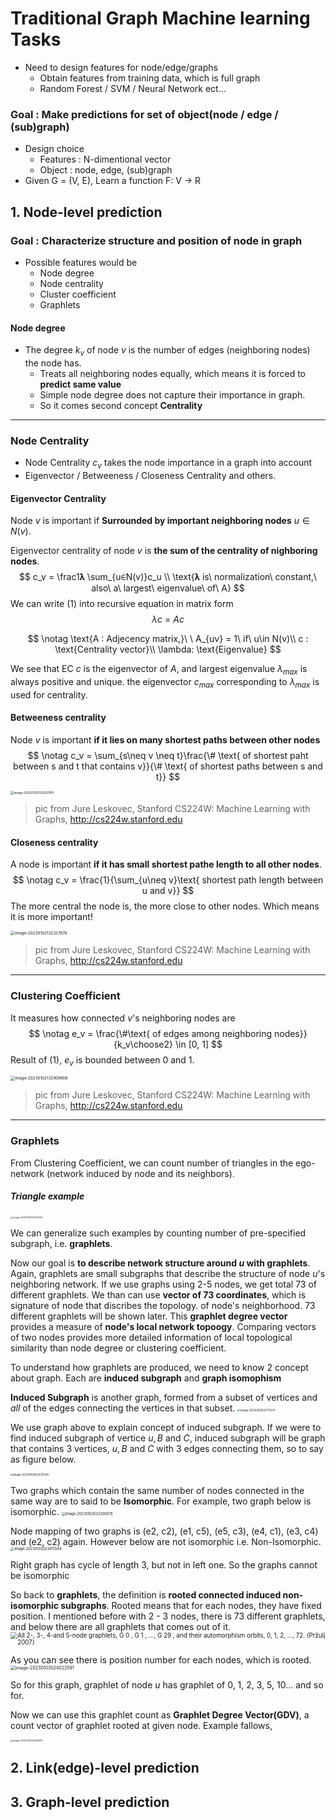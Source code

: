 # Traditional Graph Machine learning Tasks

* Need to design features for node/edge/graphs
  * Obtain features from training data, which is full graph
  * Random Forest / SVM / Neural Network ect...



### Goal : Make predictions for set of object(node / edge / (sub)graph)

* Design choice
  * Features : N-dimentional vector
  * Object : node, edge, (sub)graph
* Given G = (V, E),
  Learn a function F: V → R



## 1. Node-level prediction

### Goal : Characterize structure and position of node in graph

* Possible features would be
  * Node degree
  * Node centrality
  * Cluster coefficient
  * Graphlets

#### Node degree

* The degree $k_v$ of node $v$ is the number of edges (neighboring nodes) the node has.
  * Treats all neighboring nodes equally, which means it is forced to **predict same value**
  * Simple node degree does not capture their importance in graph.
  * So it comes second concept **Centrality**

--------

### Node Centrality

* Node Centrality $c_v$ takes the node importance in a graph into account
* Eigenvector / Betweeness / Closeness Centrality and others.



#### Eigenvector Centrality

Node $v$ is important if **Surrounded by important neighboring nodes** $u ∈ N(v)$.

Eigenvector centrality of node $v$ is **the sum of the centrality of nighboring nodes**.
$$
c_v = \frac1𝛌 \sum_{u∈N(v)}c_u
\\
\text{𝛌 is\ normalization\ constant,\ also\ a\ largest\ eigenvalue\ of\ A}
$$
We can write (1) into recursive equation in matrix form
$$
\lambda c\ =\ Ac \label{eq1}
$$

$$
\notag
\text{A : Adjecency matrix,}\ \ A_{uv} = 1\ if\ u\in N(v)\\
c : \text{Centrality vector}\\ 
\lambda: \text{Eigenvalue}
$$

We see that EC $c$ is the eigenvector of $A$, and largest eigenvalue $\lambda_{max}$ is always positive and unique.
the eigenvector $c_{max}$ corresponding to $\lambda_{max}$ is used for centrality.



#### Betweeness centrality

Node $v$ is important **if it lies on many shortest paths between other nodes**
$$
\notag
c_v = \sum_{s\neq v \neq t}\frac{\# \text{ of shortest paht between s and t that contains v}}{\# \text{ of shortest paths between s and t}}
$$


<img src="/Users/jojuhyeon/Library/Application Support/typora-user-images/image-20230102132007851.png" alt="image-20230102132007851" style="zoom:35%;" />

> pic from Jure Leskovec, Stanford CS224W: Machine Learning  with Graphs, http://cs224w.stanford.edu



#### Closeness centrality

A node is important **if it has small shortest pathe length to all other nodes**.
$$
\notag
c_v = \frac{1}{\sum_{u\neq v}\text{ shortest path length between u and v}}
$$
The more central the node is, the more close to other nodes. Which means it is more important!



<img src="/Users/jojuhyeon/Library/Application Support/typora-user-images/image-20230102132327876.png" alt="image-20230102132327876" style="zoom:45%;" />

>  pic from Jure Leskovec, Stanford CS224W: Machine Learning  with Graphs, http://cs224w.stanford.edu

-------

### Clustering Coefficient

It measures how connected $v$'s neighboring nodes are 
$$
\notag
e_v = \frac{\#\text{ of edges among neighboring nodes}}{k_v\choose2} \in [0, 1]
$$
Result of (1), $e_v$ is bounded between 0 and 1.

<img src="/Users/jojuhyeon/Library/Application Support/typora-user-images/image-20230102132909808.png" alt="image-20230102132909808" style="zoom:45%;" />

> pic from Jure Leskovec, Stanford CS224W: Machine Learning  with Graphs, http://cs224w.stanford.edu

------

### Graphlets

From Clustering Coefficient, we can count number of triangles in the ego-network (network induced by node and its neighbors). 

##### Triangle example

<img src="/Users/jojuhyeon/Library/Application Support/typora-user-images/image-20230103021324003.png" alt="image-20230103021324003" style="zoom:25%;" />

We can generalize such examples by counting number of pre-specified subgraph, i.e. **graphlets**.

Now our goal is **to describe network structure around $u$ with graphlets**. Again, graphlets are small subgraphs that describe the structure of node $u$'s neighboring network. 
If we use graphs using 2-5 nodes, we get total 73 of different graphlets. We than can use **vector of 73 coordinates**, which is signature of node that discribes the topology. of node's neighborhood. 73 different graphlets will be shown later. 
This **graphlet degree vector** provides a measure of **node's local network topoogy**. Comparing vectors of two nodes provides more detailed information of local topological similarity than node degree or clustering coefficient.

To understand how graphlets are produced, we need to know 2 concept about graph. Each are **induced subgraph** and **graph isomophism**



**Induced Subgraph** is another graph, formed from a subset of vertices and *all* of the edges connecting the vertices in that subset.
<img src="/Users/jojuhyeon/Library/Application Support/typora-user-images/image-20230103022717574.png" alt="image-20230103022717574" style="zoom:30%;" />

We use graph above to explain concept of induced subgraph. If we were to find induced subgraph of vertice $u, B$ and $C$,  induced subgraph will be graph that contains 3 vertices, $u, B$ and $C$ with 3 edges connecting them, so to say as figure below.

<img src="/Users/jojuhyeon/Library/Application Support/typora-user-images/image-20230103023012246.png" alt="image-20230103023012246" style="zoom:30%;" /> 



Two graphs which contain the same number of nodes connected in the same way are to said to be **Isomorphic**. For example, two graph below is isomorphic.
<img src="/Users/jojuhyeon/Library/Application Support/typora-user-images/image-20230103023200076.png" alt="image-20230103023200076" style="zoom:40%;" />

Node mapping of two graphs is (e2, c2), (e1, c5), (e5, c3), (e4, c1), (e3, c4) and (e2, c2) again. However below are not isomorphic i.e. Non-Isomorphic.
<img src="/Users/jojuhyeon/Library/Application Support/typora-user-images/image-20230103023415544.png" alt="image-20230103023415544" style="zoom:40%;" /> 

Right graph has cycle of length 3, but not in left one. So the graphs cannot be isomorphic



So back to **graphlets**, the definition is **rooted connected induced non-isomorphic subgraphs**. Rooted means that for each nodes, they have fixed position. I mentioned before with 2 - 3 nodes, there is 73 different graphlets, and below there are all graphlets that comes out of it.
<img src="https://www.researchgate.net/profile/Oemer-Yaveroglu-2/publication/262690282/figure/fig1/AS:614182361763865@1523443894882/All-2-3-4-and-5-node-graphlets-G-0-G-1-G-29-and-their-automorphism.png" alt="All 2-, 3-, 4-and 5-node graphlets, G 0 , G 1 , ..., G 29 , and their automorphism orbits, 0, 1, 2, ..., 72. (Pržulj 2007) " style="zoom:70%;" />

As you can see there is position number for each nodes, which is rooted.<img src="/Users/jojuhyeon/Library/Application Support/typora-user-images/image-20230103024022591.png" alt="image-20230103024022591" style="zoom:50%;" />

So for this graph, graphlet of node $u$ has graphlet of 0, 1, 2, 3, 5, 10... and so for.

Now we can use this graphlet count as **Graphlet Degree Vector(GDV)**, a count vector of graphlet rooted at given node. Example fallows,

<img src="/Users/jojuhyeon/Library/Application Support/typora-user-images/image-20230103024256933.png" alt="image-20230103024256933" style="zoom:25%;" /> 







## 2. Link(edge)-level prediction



## 3. Graph-level prediction


